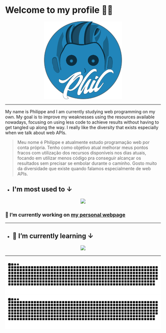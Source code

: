 <!--
**SrPhilippe/SrPhilippe** is a ✨ _special_ ✨ repository because its `README.md` (this file) appears on your GitHub profile.

Here are some ideas to get you started:

- 🔭 I’m currently working on ...
- 🌱 I’m currently learning ...
- 👯 I’m looking to collaborate on ...
- 🤔 I’m looking for help with ...
- 💬 Ask me about ...
- 📫 How to reach me: ...
- 😄 Pronouns: ...
- ⚡ Fun fact: ...
-->

# Welcome to my profile 👋🍃

<div align="center">
    <a href="https://srphilippe.github.io/phil-portfolio/" target="_blank" rel="noopener">
    <img src="src/render-logo.png" width="50%">
    </a>
</div>

---

My name is Philippe and I am currently studying web programming on my own. My goal is to improve my weaknesses using the resources available nowadays, focusing on using less code to achieve results without having to get tangled up along the way. I really like the diversity that exists especially when we talk about web APIs.

> Meu nome é Philippe e atualmente estudo programação web por conta própria. Tenho como objetivo atual melhorar meus pontos fracos com utilização dos recursos disponíveis nos dias atuais, focando em utilizar menos código pra conseguir alcançar os resultados sem precisar se embolar durante o caminho. Gosto muito da diversidade que existe quando falamos especialmente de web APIs.

- ## I'm most used to ↓

<div align="center">
    <img src="https://skillicons.dev/icons?i=html,css,js,ps">
</div>

### 🔭 I’m currently working on [my personal webpage](https://srphilippe.github.io/phil-portfolio/https://srphilippe.github.io/phil-portfolio/)

---

- ## 🌱 I’m currently learning ↓

<div align="center">
    <img src="https://skillicons.dev/icons?i=webpack">
</div>

---

![GitHub Snake Light](https://raw.githubusercontent.com/SrPhilippe/SrPhilippe/output/github-contribution-grid-snake.svg#gh-light-mode-only)
![GitHub Snake dark](https://raw.githubusercontent.com/SrPhilippe/SrPhilippe/output/github-contribution-grid-snake-dark.svg#gh-dark-mode-only)
